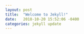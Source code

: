 ```yaml
---
layout: post
title:  "Welcome to Jekyll!"
date:   2018-10-20 15:52:06 -0400
categories: jekyll update
---
```


